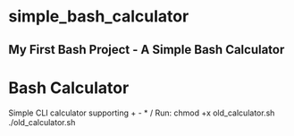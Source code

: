 # simple_bash_calculator
My First Bash Project - A Simple Bash Calculator
----------------------------------------------------------------------------

# Bash Calculator
Simple CLI calculator supporting + - * /
Run:
chmod +x old_calculator.sh
./old_calculator.sh


